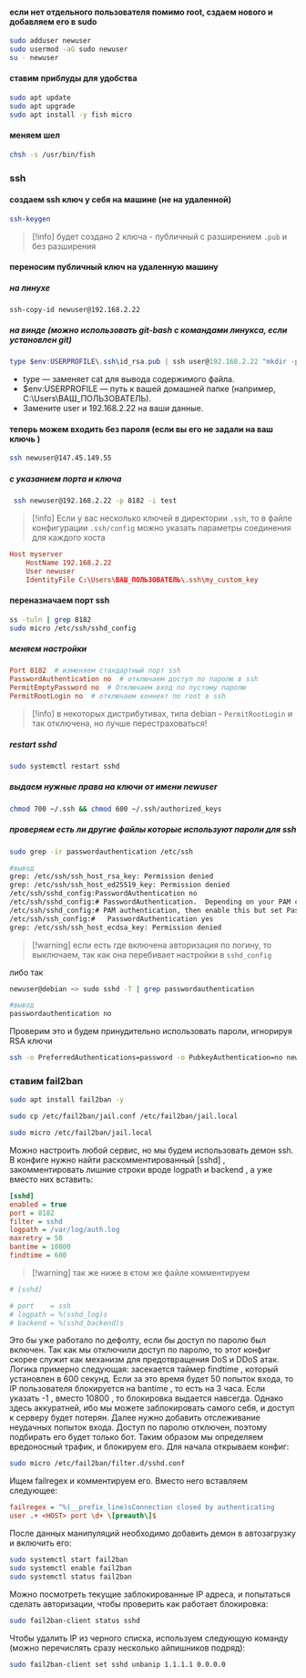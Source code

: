 #### если нет отдельного пользователя помимо root, сздаем нового и добавляем его в sudo
```bash
sudo adduser newuser
sudo usermod -aG sudo newuser
su - newuser
```
#### ставим приблуды для удобства
```bash
sudo apt update
sudo apt upgrade
sudo apt install -y fish micro
```
#### меняем шел
```bash
chsh -s /usr/bin/fish 
```
### ssh 
#### создаем ssh ключ у себя на машине (не на удаленной)
```bash
ssh-keygen
```
>[!info] будет создано 2 ключа - публичный с разширением `.pub` и без разширения 
#### переносим публичный ключ на удаленную машину
##### на линухе
```
ssh-copy-id newuser@192.168.2.22
```
##### на винде (можно использовать *git-bash* с командами линукса, если установлен *git*)
```powershell
type $env:USERPROFILE\.ssh\id_rsa.pub | ssh user@192.168.2.22 "mkdir -p ~/.ssh && cat >> ~/.ssh/authorized_keys"
```
- type — заменяет cat для вывода содержимого файла.
- $env:USERPROFILE — путь к вашей домашней папке (например, C:\Users\ВАШ_ПОЛЬЗОВАТЕЛЬ).
- Замените user и 192.168.2.22 на ваши данные.
#### теперь можем входить без пароля (если вы его не задали на ваш ключь )
```bash
ssh newuser@147.45.149.55
```
##### с указанием порта и ключа
```bash
 ssh newuser@192.168.2.22 -p 8182 -i test
```
>[!info] Если  у вас несколько ключей в директории `.ssh`, то в файле конфигурации `.ssh/config` можно указать параметры соединения для каждого хоста
```conf
Host myserver
    HostName 192.168.2.22
    User newuser
    IdentityFile C:\Users\ВАШ_ПОЛЬЗОВАТЕЛЬ\.ssh\my_custom_key
``` 
#### переназначаем порт ssh
```bash
ss -tuln | grep 8182
sudo micro /etc/ssh/sshd_config
```
##### меняем настройки
```conf
Port 8182  # изменяем стандартный порт ssh
PasswordAuthentication no  # отключаем доступ по паролю в ssh
PermitEmptyPassword no  # Отключаем вход по пустому паролю
PermitRootLogin no  # отключаем коннект по root в ssh
```
>[!info] в некоторых дистрибутивах, типа debian -  `PermitRootLogin` и так отключена, но лучше перестраховаться!
##### restart sshd
```bash
sudo systemctl restart sshd
```
##### выдаем нужные права на ключи от имени newuser
```bash
chmod 700 ~/.ssh && chmod 600 ~/.ssh/authorized_keys
```
##### проверяем есть ли другие файлы которые используют пароли для ssh
```bash
sudo grep -ir passwordauthentication /etc/ssh

#вывод
grep: /etc/ssh/ssh_host_rsa_key: Permission denied
grep: /etc/ssh/ssh_host_ed25519_key: Permission denied
/etc/ssh/sshd_config:PasswordAuthentication no
/etc/ssh/sshd_config:# PasswordAuthentication.  Depending on your PAM configuration,
/etc/ssh/sshd_config:# PAM authentication, then enable this but set PasswordAuthentication
/etc/ssh/ssh_config:#   PasswordAuthentication yes
grep: /etc/ssh/ssh_host_ecdsa_key: Permission denied
```
>[!warning] если есть где включена авторизация по логину, то выключаем, так как она перебивает настройки в `sshd_config`

либо так
```bash
newuser@debian ~> sudo sshd -T | grep passwordauthentication

#вывод
passwordauthentication no
```
Проверим это и будем принудительно использовать пароли, игнорируя RSA
ключи
```bash
ssh -o PreferredAuthentications=password -o PubkeyAuthentication=no newuser@192.168.0.1 -p 8182
```
### ставим fail2ban
```bash
sudo apt install fail2ban -y
```

```bash
sudo cp /etc/fail2ban/jail.conf /etc/fail2ban/jail.local
```

```bash
sudo micro /etc/fail2ban/jail.local
```
Можно настроить любой сервис, но мы будем использовать демон ssh. В
конфиге нужно найти раскомментированный [sshd] , закомментировать
лишние строки вроде logpath и backend , а уже вместо них вставить:
```ini
[sshd]
enabled = true
port = 8182
filter = sshd
logpath = /var/log/auth.log
maxretry = 50
bantime = 10800
findtime = 600
```
>[!warning] так же ниже в єтом же файле комментируем 
```ini
# [sshd]

# port    = ssh
# logpath = %(sshd_log)s
# backend = %(sshd_backend)s
```
Это бы уже работало по дефолту, если бы доступ по паролю был включен.
Так как мы отключили доступ по паролю, то этот конфиг скорее служит как механизм для предотвращения DoS и DDoS атак.
Логика примерно следующая: засекается таймер findtime , который установлен в 600 секунд. Если за это время будет 50 попыток входа, то IP пользователя блокируется на bantime , то есть на 3 часа. Если указать -1 , вместо 10800 , то блокировка выдается навсегда.
Однако здесь аккуратней, ибо мы можете заблокировать самого себя, и доступ к серверу будет потерян. Далее нужно добавить отслеживание неудачных попыток входа. Доступ по паролю отключен, поэтому подбирать
его будет только бот. Таким образом мы определяем вредоносный трафик, и блокируем его. Для начала открываем конфиг:
```bash
sudo micro /etc/fail2ban/filter.d/sshd.conf
```
Ищем failregex и комментируем его. Вместо него вставляем следующее:
```ini
failregex = ^%(__prefix_line)sConnection closed by authenticating
user .+ <HOST> port \d+ \[preauth\]$
```
После данных манипуляций необходимо добавить демон в автозагрузку и
включить его:
```bash
sudo systemctl start fail2ban
sudo systemctl enable fail2ban
sudo systemctl status fail2ban
```
Можно посмотреть текущие заблокированные IP адреса, и попытаться сделать авторизации, чтобы проверить как работает блокировка:
```bash
sudo fail2ban-client status sshd
```
Чтобы удалить IP из черного списка, используем следующую команду (можно перечислять сразу несколько айпишников подряд):
```bash
sudo fail2ban-client set sshd unbanip 1.1.1.1 0.0.0.0
```
